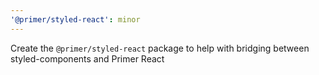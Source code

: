 ```yaml
---
'@primer/styled-react': minor
---
```


Create the `@primer/styled-react` package to help with bridging between styled-components and Primer React
